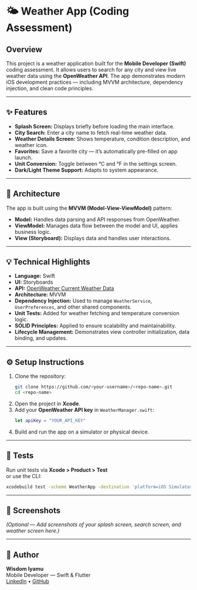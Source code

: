 # 🌤️ Weather App (Coding Assessment)

## Overview
This project is a weather application built for the **Mobile Developer (Swift)** coding assessment. It allows users to search for any city and view live weather data using the **OpenWeather API**. The app demonstrates modern iOS development practices — including MVVM architecture, dependency injection, and clean code principles.

---

## ✨ Features
- **Splash Screen:** Displays briefly before loading the main interface.
- **City Search:** Enter a city name to fetch real-time weather data.
- **Weather Details Screen:** Shows temperature, condition description, and weather icon.
- **Favorites:** Save a favorite city — it’s automatically pre-filled on app launch.
- **Unit Conversion:** Toggle between °C and °F in the settings screen.
- **Dark/Light Theme Support:** Adapts to system appearance.

---

## 🧱 Architecture
The app is built using the **MVVM (Model-View-ViewModel)** pattern:
- **Model:** Handles data parsing and API responses from OpenWeather.
- **ViewModel:** Manages data flow between the model and UI, applies business logic.
- **View (Storyboard):** Displays data and handles user interactions.

---

## 💡 Technical Highlights
- **Language:** Swift  
- **UI:** Storyboards  
- **API:** [OpenWeather Current Weather Data](https://openweathermap.org/current)  
- **Architecture:** MVVM  
- **Dependency Injection:** Used to manage `WeatherService`, `UserPreferences`, and other shared components.  
- **Unit Tests:** Added for weather fetching and temperature conversion logic.  
- **SOLID Principles:** Applied to ensure scalability and maintainability.  
- **Lifecycle Management:** Demonstrates view controller initialization, data binding, and updates.

---

## ⚙️ Setup Instructions
1. Clone the repository:
   ```bash
   git clone https://github.com/<your-username>/<repo-name>.git
   cd <repo-name>
   ```
2. Open the project in **Xcode**.
3. Add your **OpenWeather API key** in `WeatherManager.swift`:
   ```swift
   let apiKey = "YOUR_API_KEY"
   ```
4. Build and run the app on a simulator or physical device.

---

## 🧪 Tests
Run unit tests via **Xcode > Product > Test**  
or use the CLI:
```bash
xcodebuild test -scheme WeatherApp -destination 'platform=iOS Simulator,name=iPhone 15'
```

---

## 📸 Screenshots
*(Optional — Add screenshots of your splash screen, search screen, and weather screen here.)*

---

## 🧍 Author
**Wisdom Iyamu**  
Mobile Developer — Swift & Flutter  
[LinkedIn](#) • [GitHub](#)
